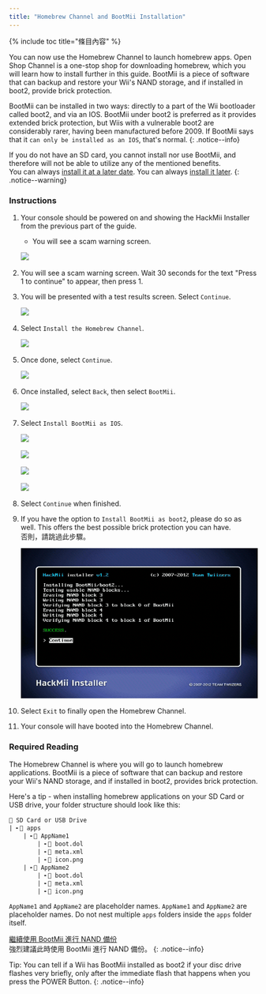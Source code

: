 ```yaml
---
title: "Homebrew Channel and BootMii Installation"
---
```


{% include toc title="條目內容" %}

You can now use the Homebrew Channel to launch homebrew apps. Open Shop Channel is a one-stop shop for downloading homebrew, which you will learn how to install further in this guide. BootMii is a piece of software that can backup and restore your Wii's NAND storage, and if installed in boot2, provide brick protection.

BootMii can be installed in two ways: directly to a part of the Wii bootloader called boot2, and via an IOS. BootMii under boot2 is preferred as it provides extended brick protection, but Wiis with a vulnerable boot2 are considerably rarer, having been manufactured before 2009. If BootMii says that it `can only be installed as an IOS`, that's normal.
{: .notice--info}

If you do not have an SD card, you cannot install nor use BootMii, and therefore will not be able to utilize any of the mentioned benefits. <br> You can always [install it at a later date](hackmii). You can always [install it later](hackmii).
{: .notice--warning}

### Instructions

1. Your console should be powered on and showing the HackMii Installer from the previous part of the guide.
    + You will see a scam warning screen.

    ![](/images/hackmii/scam.png)

1. You will see a scam warning screen. Wait 30 seconds for the text "Press 1 to continue" to appear, then press 1.
1. You will be presented with a test results screen. Select `Continue`.

    ![](/images/hackmii/test_results.png)

1. Select `Install the Homebrew Channel`.

    ![](/images/hackmii/hbc_install.png)

1. Once done, select `Continue`.

    ![](/images/hackmii/hbc_install_ok.png)

1. Once installed, select `Back`, then select `BootMii`.

    ![](/images/hackmii/bootmii_install.png)

1. Select `Install BootMii as IOS`.

    ![](/images/hackmii/bootmii_install1.png)

    ![](/images/hackmii/bootmii_install2.png)

    ![](/images/hackmii/bootmii_install3.png)

    ![](/images/hackmii/bootmii_install_ok.png)

1. Select `Continue` when finished.
1. If you have the option to `Install BootMii as boot2`, please do so as well. This offers the best possible brick protection you can have. <br> 否則，請跳過此步驟。

    ![](/images/hackmii/bootmii_install4.png)

1. Select `Exit` to finally open the Homebrew Channel.
1. Your console will have booted into the Homebrew Channel.

### Required Reading

The Homebrew Channel is where you will go to launch homebrew applications. BootMii is a piece of software that can backup and restore your Wii's NAND storage, and if installed in boot2, provides brick protection.

Here's a tip - when installing homebrew applications on your SD Card or USB drive, your folder structure should look like this:

```
💾 SD Card or USB Drive
| ╸📁 apps
    | ╸📁 AppName1
        | ╸📄 boot.dol
        | ╸📄 meta.xml
        | ╸📄 icon.png
    | ╸📁 AppName2
        | ╸📄 boot.dol
        | ╸📄 meta.xml
        | ╸📄 icon.png
```

`AppName1` and `AppName2` are placeholder names. `AppName1` and `AppName2` are placeholder names. Do not nest multiple `apps` folders inside the `apps` folder itself.

[繼續使用 BootMii 進行 NAND 備份](bootmii)<br> 強烈建議此時使用 BootMii 進行 NAND 備份。
{: .notice--info}

Tip: You can tell if a Wii has BootMii installed as boot2 if your disc drive flashes very briefly, only after the immediate flash that happens when you press the POWER Button.
{: .notice--info}
